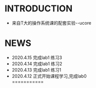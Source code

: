 INTRODUCTION
============
- 来自T大的操作系统课的配套实验--ucore

NEWS
====
- 2020.4.15 完成lab1 练习3 
- 2020.4.14 完成lab1 练习2
- 2020.4.13 完成lab1 练习1 
- 2020.4.12 正式开始课程学习,完成lab0  
===========

